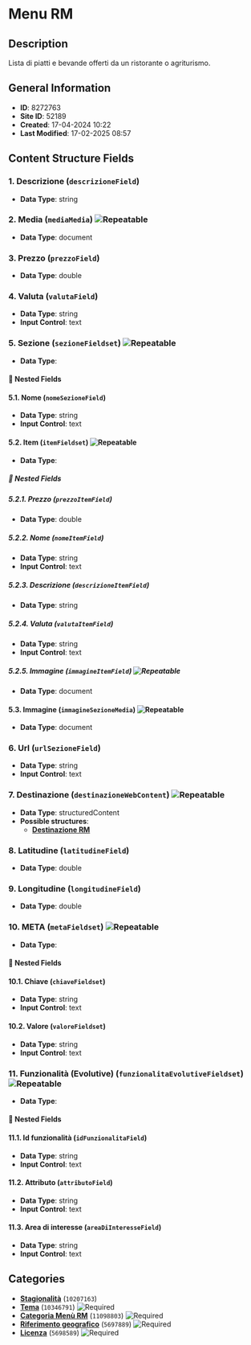 # Menu RM

## Description
Lista di piatti e bevande offerti da un ristorante o agriturismo.
## General Information
- **ID**: 8272763
- **Site ID**: 52189
- **Created**: 17-04-2024 10:22
- **Last Modified**: 17-02-2025 08:57

## Content Structure Fields
### 1. Descrizione (`descrizioneField`) 
- **Data Type**: string

### 2. Media (`mediaMedia`) ![Repeatable](https://img.shields.io/badge/🔄Repeatable-blue.svg)
- **Data Type**: document

### 3. Prezzo (`prezzoField`) 
- **Data Type**: double

### 4. Valuta (`valutaField`) 
- **Data Type**: string
- **Input Control**: text

### 5. Sezione (`sezioneFieldset`) ![Repeatable](https://img.shields.io/badge/🔄Repeatable-blue.svg)
- **Data Type**: 
#### 📁 Nested Fields
#### 5.1. Nome (`nomeSezioneField`) 
- **Data Type**: string
- **Input Control**: text

#### 5.2. Item (`itemFieldset`) ![Repeatable](https://img.shields.io/badge/🔄Repeatable-blue.svg)
- **Data Type**: 
##### 📁 Nested Fields
##### 5.2.1. Prezzo (`prezzoItemField`) 
- **Data Type**: double

##### 5.2.2. Nome (`nomeItemField`) 
- **Data Type**: string
- **Input Control**: text

##### 5.2.3. Descrizione (`descrizioneItemField`) 
- **Data Type**: string

##### 5.2.4.  Valuta (`valutaItemField`) 
- **Data Type**: string
- **Input Control**: text

##### 5.2.5. Immagine (`immagineItemField`) ![Repeatable](https://img.shields.io/badge/🔄Repeatable-blue.svg)
- **Data Type**: document


#### 5.3. Immagine (`immagineSezioneMedia`) ![Repeatable](https://img.shields.io/badge/🔄Repeatable-blue.svg)
- **Data Type**: document


### 6. Url (`urlSezioneField`) 
- **Data Type**: string
- **Input Control**: text

### 7. Destinazione (`destinazioneWebContent`) ![Repeatable](https://img.shields.io/badge/🔄Repeatable-blue.svg)
- **Data Type**: structuredContent
- **Possible structures**:
  - **[Destinazione RM](../../contentStructure/destinazione-rm/README.md)**

### 8. Latitudine (`latitudineField`) 
- **Data Type**: double

### 9. Longitudine (`longitudineField`) 
- **Data Type**: double

### 10. META (`metaFieldset`) ![Repeatable](https://img.shields.io/badge/🔄Repeatable-blue.svg)
- **Data Type**: 
#### 📁 Nested Fields
#### 10.1. Chiave (`chiaveFieldset`) 
- **Data Type**: string
- **Input Control**: text

#### 10.2. Valore (`valoreFieldset`) 
- **Data Type**: string
- **Input Control**: text


### 11. Funzionalità (Evolutive) (`funzionalitaEvolutiveFieldset`) ![Repeatable](https://img.shields.io/badge/🔄Repeatable-blue.svg)
- **Data Type**: 
#### 📁 Nested Fields
#### 11.1. Id funzionalità (`idFunzionalitaField`) 
- **Data Type**: string
- **Input Control**: text

#### 11.2. Attributo (`attributoField`) 
- **Data Type**: string
- **Input Control**: text

#### 11.3. Area di interesse (`areaDiInteresseField`) 
- **Data Type**: string
- **Input Control**: text


## Categories
- **[Stagionalità](../../categories/stagionalità.md)** (`10207163`) 
- **[Tema](../../categories/tema.md)** (`10346791`) ![Required](https://img.shields.io/badge/*Required-red.svg)
- **[Categoria Menù RM](../../categories/categoria-menù-rm.md)** (`11098803`) ![Required](https://img.shields.io/badge/*Required-red.svg)
- **[Riferimento geografico](../../categories/riferimento-geografico.md)** (`5697889`) ![Required](https://img.shields.io/badge/*Required-red.svg)
- **[Licenza](../../categories/licenza.md)** (`5698589`) ![Required](https://img.shields.io/badge/*Required-red.svg)
